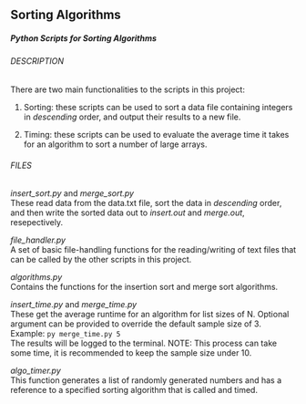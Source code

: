 ## Sorting Algorithms
##### Python Scripts for Sorting Algorithms


###### DESCRIPTION

There are two main functionalities to the scripts in this project:

1. Sorting: these scripts can be used to sort a data file containing integers
in _descending_ order, and output their results to a new file.  

2. Timing: these scripts can be used to evaluate the average time it takes for
an algorithm to sort a number of large arrays.  

###### FILES

*insert_sort.py* and *merge_sort.py*  
These read data from the data.txt file, sort the data in _descending_ order, 
and then write the sorted data out to *insert.out* and *merge.out*, 
resepectively. 

*file_handler.py*  
A set of basic file-handling functions for the reading/writing of text 
files that can be called by the other scripts in this project.

*algorithms.py*  
Contains the functions for the insertion sort and merge sort algorithms.

*insert_time.py* and *merge_time.py*  
These get the average runtime for an algorithm for list sizes of N. Optional
argument can be provided to override the default sample size of 3.  
  Example:
  `py merge_time.py 5`  
The results will be logged to the terminal. NOTE: This process can take some 
time, it is recommended to keep the sample size under 10.

*algo_timer.py*  
This function generates a list of randomly generated numbers and has a 
reference to a specified sorting algorithm that is called and timed.